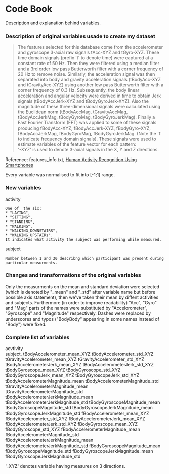 # Code Book
Description and explanation behind variables.


### Description of original variables usade to create my dataset

>The features selected for this database come from the accelerometer and gyroscope 3-axial raw signals tAcc-XYZ and tGyro-XYZ. These time domain signals (prefix 't' to denote time) were captured at a constant rate of 50 Hz. Then they were filtered using a median filter and a 3rd order low pass Butterworth filter with a corner frequency of 20 Hz to remove noise. Similarly, the acceleration signal was then separated into body and gravity acceleration signals (tBodyAcc-XYZ and tGravityAcc-XYZ) using another low pass Butterworth filter with a corner frequency of 0.3 Hz. 
>Subsequently, the body linear acceleration and angular velocity were derived in time to obtain Jerk signals (tBodyAccJerk-XYZ and tBodyGyroJerk-XYZ). Also the magnitude of these three-dimensional signals were calculated using the Euclidean norm (tBodyAccMag, tGravityAccMag, tBodyAccJerkMag, tBodyGyroMag, tBodyGyroJerkMag). 
>Finally a Fast Fourier Transform (FFT) was applied to some of these signals producing fBodyAcc-XYZ, fBodyAccJerk-XYZ, fBodyGyro-XYZ, fBodyAccJerkMag, fBodyGyroMag, fBodyGyroJerkMag. (Note the 'f' to indicate frequency domain signals). 
>These signals were used to estimate variables of the feature vector for each pattern:  
>'-XYZ' is used to denote 3-axial signals in the X, Y and Z directions.

Reference: features_info.txt, [Human Activity Recognition Using Smartphones](http://archive.ics.uci.edu/ml/datasets/Human+Activity+Recognition+Using+Smartphones)

Every variable was normalised to fit into [-1;1] range.


### New variables

activity

	One of  the six:
	* "LAYING",
	* "SITTING",
	* "STANDING",
	* "WALKING",
	* "WALKING_DOWNSTAIRS",
	* "WALKING_UPSTAIRs".
	It indicates what activity the subject was performing while measured.

subject

	Number between 1 and 30 describng which participant was present during particular measurments.


### Changes and transformations of the original variables

Only the measurments on the mean and standard deviation were selected (which is denoted by "_mean" and "_std" after variable name but before possible axis statement),
then we've taken their mean by diffent activities and subjects. Furthermore (in order to improve readability) "Acc", "Gyro" and "Mag" parts of the names were substituted
by "Accelorometer", "Gyroscope" and "Magnitude" respectively. Dashes were replaced by underscores and typos ("BodyBody" appearing in some names instead of "Body") were fixed.


### Complete list of variables

acvtivity<br>
subject,
tBodyAccelerometer_mean_XYZ
tBodyAccelerometer_std_XYZ
tGravityAccelerometer_mean_XYZ
tGravityAccelerometer_std_XYZ
tBodyAccelerometerJerk_mean_XYZ
tBodyAccelerometerJerk_std_XYZ
tBodyGyroscope_mean_XYZ
tBodyGyroscope_std_XYZ
tBodyGyroscopeJerk_mean_XYZ
tBodyGyroscopeJerk_std_XYZ
tBodyAccelerometerMagnitude_mean
tBodyAccelerometerMagnitude_std
tGravityAccelerometerMagnitude_mean
tGravityAccelerometerMagnitude_std
tBodyAccelerometerJerkMagnitude_mean
tBodyAccelerometerJerkMagnitude_std
tBodyGyroscopeMagnitude_mean
tBodyGyroscopeMagnitude_std
tBodyGyroscopeJerkMagnitude_mean
tBodyGyroscopeJerkMagnitude_std
fBodyAccelerometer_mean_XYZ
fBodyAccelerometer_std_XYZ
fBodyAccelerometerJerk_mean_XYZ
fBodyAccelerometerJerk_std_XYZ
fBodyGyroscope_mean_XYZ
fBodyGyroscope_std_XYZ
fBodyAccelerometerMagnitude_mean
fBodyAccelerometerMagnitude_std
fBodyAccelerometerJerkMagnitude_mean
fBodyAccelerometerJerkMagnitude_std
fBodyGyroscopeMagnitude_mean
fBodyGyroscopeMagnitude_std
fBodyGyroscopeJerkMagnitude_mean
fBodyGyroscopeJerkMagnitude_std

'_XYZ' denotes variable having measures on 3 directions.